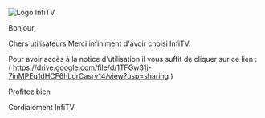 ![Logo InfiTV](https://github.com/user-attachments/assets/5fc59971-fbb7-4b0d-9721-e07fc567bc92)

Bonjour,

Chers utilisateurs
Merci infiniment d'avoir choisi InfiTV.

Pour avoir accès à la notice d'utilisation il vous suffit de cliquer sur ce lien : ( https://drive.google.com/file/d/1TFGw31j-7inMPEq1dHCF6hLdrCasrv14/view?usp=sharing )

Profitez bien

Cordialement
InfiTV
